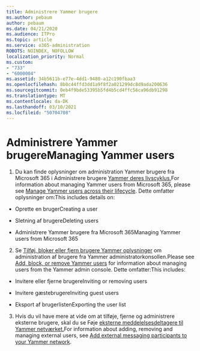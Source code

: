 ```yaml
---
title: Administrere Yammer brugere
ms.author: pebaum
author: pebaum
ms.date: 04/21/2020
ms.audience: ITPro
ms.topic: article
ms.service: o365-administration
ROBOTS: NOINDEX, NOFOLLOW
localization_priority: Normal
ms.custom:
- "733"
- "6000004"
ms.assetid: 34b5611b-e77e-4dd1-9480-a12c190fbaa3
ms.openlocfilehash: 8b0c44ffd3dd1a9f8f2a021299dc8d9ada200636
ms.sourcegitcommit: 0eb4f9bde53395b5fd4b5cd4ffc56ca96db91298
ms.translationtype: MT
ms.contentlocale: da-DK
ms.lasthandoff: 03/10/2021
ms.locfileid: "50704708"
---
```

# <a name="managing-yammer-users"></a><span data-ttu-id="eb3de-102">Administrere Yammer brugere</span><span class="sxs-lookup"><span data-stu-id="eb3de-102">Managing Yammer users</span></span>

1. <span data-ttu-id="eb3de-103">Du kan finde oplysninger om administration Yammer brugere fra Microsoft 365 i Administrere brugere [Yammer deres livscyklus.](https://docs.microsoft.com/yammer/manage-yammer-users/manage-users-across-their-lifecycle)</span><span class="sxs-lookup"><span data-stu-id="eb3de-103">For information about managing Yammer users from Microsoft 365, please see [Manage Yammer users across their lifecycle](https://docs.microsoft.com/yammer/manage-yammer-users/manage-users-across-their-lifecycle).</span></span> <span data-ttu-id="eb3de-104">Dette omfatter oplysninger om:</span><span class="sxs-lookup"><span data-stu-id="eb3de-104">This includes details on:</span></span>

  - <span data-ttu-id="eb3de-105">Oprette en bruger</span><span class="sxs-lookup"><span data-stu-id="eb3de-105">Creating a user</span></span>

  - <span data-ttu-id="eb3de-106">Sletning af brugere</span><span class="sxs-lookup"><span data-stu-id="eb3de-106">Deleting users</span></span>

  - <span data-ttu-id="eb3de-107">Administrere Yammer brugere fra Microsoft 365</span><span class="sxs-lookup"><span data-stu-id="eb3de-107">Managing Yammer users from Microsoft 365</span></span>

2. <span data-ttu-id="eb3de-108">Se [Tilføj, bloker eller fjern brugere Yammer oplysninger](https://docs.microsoft.com/yammer/manage-yammer-users/add-block-or-remove-users) om administration af brugere fra Yammer administratorkonsollen.</span><span class="sxs-lookup"><span data-stu-id="eb3de-108">Please see [Add, block, or remove Yammer users](https://docs.microsoft.com/yammer/manage-yammer-users/add-block-or-remove-users) for information about managing users from the Yammer admin console.</span></span> <span data-ttu-id="eb3de-109">Dette omfatter:</span><span class="sxs-lookup"><span data-stu-id="eb3de-109">This includes:</span></span>

  - <span data-ttu-id="eb3de-110">Invitere eller fjerne brugere</span><span class="sxs-lookup"><span data-stu-id="eb3de-110">Inviting or removing users</span></span>

  - <span data-ttu-id="eb3de-111">Invitere gæstebrugere</span><span class="sxs-lookup"><span data-stu-id="eb3de-111">Inviting guest users</span></span>

  - <span data-ttu-id="eb3de-112">Eksport af brugerlisten</span><span class="sxs-lookup"><span data-stu-id="eb3de-112">Exporting the user list</span></span>

3. <span data-ttu-id="eb3de-113">Hvis du vil have mere at vide om at tilføje, fjerne og administrere eksterne brugere, skal du se Føje [eksterne meddelelsesdeltagere til Yammer netværket.](https://docs.microsoft.com/yammer/work-with-external-users/add-external-participants)</span><span class="sxs-lookup"><span data-stu-id="eb3de-113">For information about adding, removing and managing external users, see [Add external messaging participants to your Yammer network](https://docs.microsoft.com/yammer/work-with-external-users/add-external-participants).</span></span>
